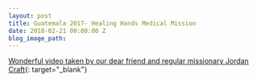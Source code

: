 ```yaml
---
layout: post
title: Guatemala 2017- Healing Hands Medical Mission
date: 2018-02-21 00:00:00 Z
blog_image_path: 
---
```


[Wonderful video taken by our dear friend and regular missionary Jordan Craft](https://www.youtube.com/watch?v=cghCs86O1NA&amp;feature=youtu.be){: target="_blank"}